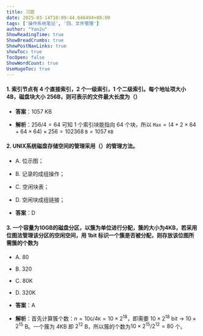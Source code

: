 ```yaml
---
title: 习题
date: 2025-03-14T10:09:44.646494+08:00
tags: ['操作系统笔记', '四、文件管理']
author: "Yan2u"
ShowReadingTime: true
ShowBreadCrumbs: true
ShowPostNavLinks: true
showToc: true
TocOpen: false
ShowWordCount: true
UseHugoToc: true
---
```


#### 1. 索引节点有 4 个直接索引，2 个一级索引，1 个二级索引。每个地址项大小 4B，磁盘块大小 256B，则可表示的文件最大长度为（）

- **答案**：1057 KB

- **解析**：$256/4=64$ 可知 1 个索引块能指向 64 个块，所以 $\mathtt{Max}=(4+2\times 64+64\times 64)\times 256=102368\;\mathtt{B}=1057\;\mathtt{KB}$

#### 2. UNIX系统磁盘存储空间的管理采用（）的管理方法。

- A. 位示图；

- B. 记录的成组操作；

- C. 空闲块表；

- D. 空闲块成组链接；

- **答案**：D

####  3. 一个容量为10GB的磁盘分区，以簇为单位进行分配，簇的大小为4KB，若采用位图法管理该分区的空闲空间，用 1bit 标识一个簇是否被分配，则存放该位图所需簇的个数为

- A. 80

- B. 320

- C. 80K

- D. 320K

- **答案**：A

- **解析**：首先计算簇个数：$n=10\mathtt{G}/4\mathtt{K}=10\times 2^{18}$，即需要 $10\times 2^{18}$ bit $\rightarrow$ $10\times 2^{15}$ B。一个簇为 4KB 即 $2^{12}$ B，所以簇的个数为$10\times2^{15}/2^{12}=80$ 个。

